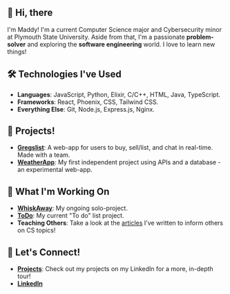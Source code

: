 ## 👋 Hi, there 
I'm Maddy! I'm a current Computer Science major and Cybersecurity minor at Plymouth State University. Aside from that, I'm a passionate **problem-solver** and exploring the **software engineering** world. I love to learn new things!

## 🛠️ Technologies I've Used
- **Languages**: JavaScript, Python, Elixir, C/C++, HTML, Java, TypeScript. 
- **Frameworks**: React, Phoenix, CSS, Tailwind CSS.
- **Everything Else**: Git, Node.js, Express.js, Nginx.

## 🌟 Projects!
- **[Gregslist](https://github.com/maaaddy/gregslist)**: A web-app for users to buy, sell/list, and chat in real-time. Made with a team.
- **[WeatherApp](https://github.com/maaaddy/weather-app)**: My first independent project using APIs and a database - an experimental web-app.

## 🔭 What I'm Working On
- **[WhiskAway](https://whiskaway.food)**: My ongoing solo-project.
- **[ToDo](https://github.com/maaaddy/todo)**: My current "To do" list project. 
- **Teaching Others**:
    Take a look at the [articles](https://www.linkedin.com/in/madison-conway-88aa84236/recent-activity/articles/) I've written to inform others on CS topics!

## 💬 Let's Connect!
- **[Projects](https://www.linkedin.com/in/madison-conway-88aa84236/details/projects/)**: Check out my projects on my LinkedIn for a more, in-depth tour!
- **[LinkedIn](https://www.linkedin.com/in/madison-conway-88aa84236/)**


<!--
**maaaddy/maaaddy** is a ✨ _special_ ✨ repository because its `README.md` (this file) appears on your GitHub profile.

Here are some ideas to get you started:

- 🔭 I’m currently working on ...
- 🌱 I’m currently learning ...
- 👯 I’m looking to collaborate on ...
- 🤔 I’m looking for help with ...
- 💬 Ask me about ...
- 📫 How to reach me: ...
- 😄 Pronouns: ...
- ⚡ Fun fact: ...
-->
